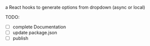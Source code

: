a React hooks to generate options from dropdown (async or local)

TODO:
- [ ] complete Documentation
- [ ] update package.json
- [ ] publish
